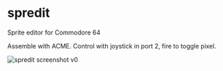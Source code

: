 # spredit
Sprite editor for Commodore 64

Assemble with ACME.
Control with joystick in port 2, fire to toggle pixel.

![spredit screenshot v0](https://i.imgur.com/aPbp7Dy.png)
